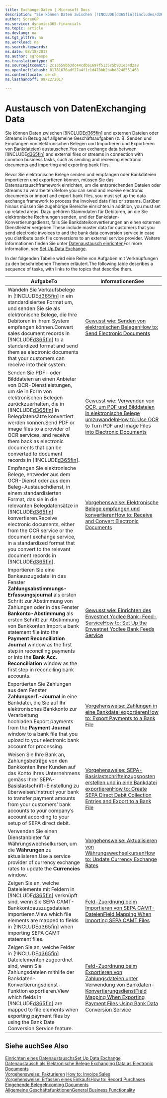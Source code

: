 ```yaml
---
title: Exchange-Daten | Microsoft Docs
description: "Sie können Daten zwischen [!INCLUDE[d365fin](includes/d365fin_md.md)] und externen Dateien oder Streams in Bezug auf allgemeine Geschäftsaufgaben (z. B. Senden und Empfangen von elektronischen Belegen und Importieren und Exportieren von Bankdateien) austauschen."
author: SorenGP
ms.service: dynamics365-financials
ms.topic: article
ms.devlang: na
ms.tgt_pltfrm: na
ms.workload: na
ms.search.keywords: 
ms.date: 08/18/2017
ms.author: sgroespe
ms.translationtype: HT
ms.sourcegitcommit: 2c13559bb3dc44cdb61697f5135c5b931e34d2a8
ms.openlocfilehash: 81781676adf27a4f1c1d478bb2b4bd8248551468
ms.contentlocale: de-ch
ms.lasthandoff: 09/22/2017

---
```

# <a name="exchanging-data"></a><span data-ttu-id="b7e47-103">Austausch von Daten</span><span class="sxs-lookup"><span data-stu-id="b7e47-103">Exchanging Data</span></span>
<span data-ttu-id="b7e47-104">Sie können Daten zwischen [!INCLUDE[d365fin](includes/d365fin_md.md)] und externen Dateien oder Streams in Bezug auf allgemeine Geschäftsaufgaben (z. B. Senden und Empfangen von elektronischen Belegen und Importieren und Exportieren von Bankdateien) austauschen.</span><span class="sxs-lookup"><span data-stu-id="b7e47-104">You can exchange data between [!INCLUDE[d365fin](includes/d365fin_md.md)] and external files or streams in connection with common business tasks, such as sending and receiving electronic documents and importing and exporting bank files.</span></span>  

<span data-ttu-id="b7e47-105">Bevor Sie elektronische Belege senden und empfangen oder Bankdateien importieren und exportieren können, müssen Sie das Datenaustauschframework einrichten, um die entsprechenden Dateien oder Streams zu verarbeiten.</span><span class="sxs-lookup"><span data-stu-id="b7e47-105">Before you can send and receive electronic documents or import and export bank files, you must set up the data exchange framework to process the involved data files or streams.</span></span> <span data-ttu-id="b7e47-106">Darüber hinaus müssen Sie zugehörige Bereiche einrichten.</span><span class="sxs-lookup"><span data-stu-id="b7e47-106">In addition, you must set up related areas.</span></span> <span data-ttu-id="b7e47-107">Dazu gehören Stammdaten für Debitoren, an die Sie elektronische Rechnungen senden, und der Bankdaten-Konvertierungsdienst, falls Sie Bankdateikonvertierungen an einen externen Dienstleister vergeben.</span><span class="sxs-lookup"><span data-stu-id="b7e47-107">These include master data for customers that you send electronic invoices to and the bank data conversion service in case you distribute bank file conversions to an external service provider.</span></span> <span data-ttu-id="b7e47-108">Weitere Informationen finden Sie unter [Datenaustausch einrichten](across-set-up-data-exchange.md)</span><span class="sxs-lookup"><span data-stu-id="b7e47-108">For more information, see [Set Up Data Exchange](across-set-up-data-exchange.md).</span></span>  

 <span data-ttu-id="b7e47-109">In der folgenden Tabelle wird eine Reihe von Aufgaben mit Verknüpfungen zu den beschriebenen Themen erläutert.</span><span class="sxs-lookup"><span data-stu-id="b7e47-109">The following table describes a sequence of tasks, with links to the topics that describe them.</span></span>  

|<span data-ttu-id="b7e47-110">**Aufgabe**</span><span class="sxs-lookup"><span data-stu-id="b7e47-110">**To**</span></span>|<span data-ttu-id="b7e47-111">**Informationen**</span><span class="sxs-lookup"><span data-stu-id="b7e47-111">**See**</span></span>|  
|------------|-------------|  
|<span data-ttu-id="b7e47-112">Wandeln Sie Verkaufsbelege in [!INCLUDE[d365fin](includes/d365fin_md.md)] in ein standardisiertes Format um, und senden Sie sie als elektronische Belege, die Ihre Debitoren in ihrem System empfangen können.</span><span class="sxs-lookup"><span data-stu-id="b7e47-112">Convert sales document records in [!INCLUDE[d365fin](includes/d365fin_md.md)] to a standardized format and send them as electronic documents that your customers can receive into their system.</span></span>|[<span data-ttu-id="b7e47-113">Gewusst wie: Senden von elektronischen Belegen</span><span class="sxs-lookup"><span data-stu-id="b7e47-113">How to: Send Electronic Documents</span></span>](sales-how-to-send-electronic-documents.md)|  
|<span data-ttu-id="b7e47-114">Senden Sie PDF- oder Bilddateien an einen Anbieter von OCR-Dienstleistungen, um sie in Form von elektronischen Belegen zurückzuerhalten, die in [!INCLUDE[d365fin](includes/d365fin_md.md)] in Belegdatensätze konvertiert werden können.</span><span class="sxs-lookup"><span data-stu-id="b7e47-114">Send PDF or image files to a provider of OCR services, and receive them back as electronic documents that can be converted to document records in [!INCLUDE[d365fin](includes/d365fin_md.md)].</span></span>|[<span data-ttu-id="b7e47-115">Gewusst wie: Verwenden von OCR, um PDF und Bilddateien in elektronische Belege umzuwandeln</span><span class="sxs-lookup"><span data-stu-id="b7e47-115">How to: Use OCR to Turn PDF and Image Files into Electronic Documents</span></span>](across-how-use-ocr-pdf-images-files.md)|  
|<span data-ttu-id="b7e47-116">Empfangen Sie elektronische Belege, entweder aus dem OCR-Dienst oder aus dem Beleg-Austauschdienst, in einem standardisierten Format, das sie in die relevanten Belegdatensätze in [!INCLUDE[d365fin](includes/d365fin_md.md)] konvertieren.</span><span class="sxs-lookup"><span data-stu-id="b7e47-116">Receive electronic documents, either from the OCR service or the document exchange service, in a standardized format that you convert to the relevant document records in [!INCLUDE[d365fin](includes/d365fin_md.md)].</span></span>|[<span data-ttu-id="b7e47-117">Vorgehensweise: Elektronische Belege empfangen und konvertieren</span><span class="sxs-lookup"><span data-stu-id="b7e47-117">How to: Receive and Convert Electronic Documents</span></span>](purchasing-how-to-receive-and-convert-electronic-documents.md)|  
|<span data-ttu-id="b7e47-118">Importieren Sie eine Bankauszugsdatei in das Fenster **Zahlungsabstimmungs-Erfassungsjournal** als ersten Schritt zur Abstimmung von Zahlungen oder in das Fenster **Bankonto-Abstimmung** als ersten Schritt zur Abstimmung von Bankkonten.</span><span class="sxs-lookup"><span data-stu-id="b7e47-118">Import a bank statement file into the **Payment Reconciliation Journal** window as the first step in reconciling payments or into the **Bank Acc. Reconciliation** window as the first step in reconciling bank accounts.</span></span>|[<span data-ttu-id="b7e47-119">Gewusst wie: Einrichten des Envestnet Yodlee Bank-Feed-Service</span><span class="sxs-lookup"><span data-stu-id="b7e47-119">How to: Set Up the Envestnet Yodlee Bank Feeds Service</span></span>](bank-how-setup-bank-statement-service.md)|  
|<span data-ttu-id="b7e47-120">Exportierten Sie Zahlungen aus dem Fenster **Zahlungserf.-Journal** in eine Bankdatei, die Sie auf Ihr elektronisches Bankkonto zur Verarbeitung hochladen.</span><span class="sxs-lookup"><span data-stu-id="b7e47-120">Export payments from the **Payment Journal** window to a bank file that you upload to your electronic bank account for processing.</span></span>|[<span data-ttu-id="b7e47-121">Vorgehensweise: Zahlungen in eine Bankdatei exportieren</span><span class="sxs-lookup"><span data-stu-id="b7e47-121">How to: Export Payments to a Bank File</span></span>](payables-how-export-payments-bank-file.md)|  
|<span data-ttu-id="b7e47-122">Weisen Sie Ihre Bank an, Zahlungsbeträge von den Bankkonten Ihrer Kunden auf das Konto Ihres Unternehmens gemäss Ihrer SEPA-Basislastschrift-Einstellung zu überweisen.</span><span class="sxs-lookup"><span data-stu-id="b7e47-122">Instruct your bank to transfer payment amounts from your customers’ bank accounts to your company’s account according to your setup of SEPA direct debit.</span></span>|[<span data-ttu-id="b7e47-123">Vorgehensweise: SEPA-Basislastschrifteinzugsposten erstellen und in eine Bankdatei exportieren</span><span class="sxs-lookup"><span data-stu-id="b7e47-123">How to: Create SEPA Direct Debit Collection Entries and Export to a Bank File</span></span>](finance-how-create-sepa-direct-debit-collection-entries-export-bank-file.md)|  
|<span data-ttu-id="b7e47-124">Verwenden Sie einen Dienstanbieter für Währungswechselkursen, um die **Währungen** zu aktualisieren.</span><span class="sxs-lookup"><span data-stu-id="b7e47-124">Use a service provider of currency exchange rates to update the **Currencies** window.</span></span>|[<span data-ttu-id="b7e47-125">Vorgehensweise: Aktualisieren von Währungswechselkursen</span><span class="sxs-lookup"><span data-stu-id="b7e47-125">How to: Update Currency Exchange Rates</span></span>](finance-how-update-currencies.md)|  
|<span data-ttu-id="b7e47-126">Zeigen Sie an, welche Dateielemente mit Feldern in [!INCLUDE[d365fin](includes/d365fin_md.md)] verknüpft sind, wenn Sie SEPA CAMT-Bankkontoauszugsdateien importieren.</span><span class="sxs-lookup"><span data-stu-id="b7e47-126">View which file elements are mapped to fields in [!INCLUDE[d365fin](includes/d365fin_md.md)] when importing SEPA CAMT statement files.</span></span>|[<span data-ttu-id="b7e47-127">Feld-Zuordnung beim Importieren von SEPA CAMT-Dateien</span><span class="sxs-lookup"><span data-stu-id="b7e47-127">Field Mapping When Importing SEPA CAMT Files</span></span>](across-field-mapping-when-importing-sepa-camt-files.md)|  
|<span data-ttu-id="b7e47-128">Zeigen Sie an, welche Felder in [!INCLUDE[d365fin](includes/d365fin_md.md)] Dateielementen zugeordnet sind, wenn Sie Zahlungsdateien mithilfe der Bankdaten-Konvertierungsdienst-Funktion exportieren.</span><span class="sxs-lookup"><span data-stu-id="b7e47-128">View which fields in [!INCLUDE[d365fin](includes/d365fin_md.md)] are mapped to file elements when exporting payment files by using the Bank Date Conversion Service feature.</span></span>|[<span data-ttu-id="b7e47-129">Feld-Zuordnung beim Exportieren von Zahlungsdateien unter Verwendung von Bankdaten-Konvertierungsdienst</span><span class="sxs-lookup"><span data-stu-id="b7e47-129">Field Mapping When Exporting Payment Files Using Bank Data Conversion Service</span></span>](across-field-mapping-when-exporting-payment-files-using-bank-data-conversion-service.md)|  

## <a name="see-also"></a><span data-ttu-id="b7e47-130">Siehe auch</span><span class="sxs-lookup"><span data-stu-id="b7e47-130">See Also</span></span>  
[<span data-ttu-id="b7e47-131">Einrichten eines Datenaustauschs</span><span class="sxs-lookup"><span data-stu-id="b7e47-131">Set Up Data Exchange</span></span>](across-set-up-data-exchange.md)  
[<span data-ttu-id="b7e47-132">Datenaustausch als Elektronische Belege </span><span class="sxs-lookup"><span data-stu-id="b7e47-132">Exchanging Data as Electronic Documents</span></span>](across-data-exchange.md)  
<span data-ttu-id="b7e47-133">[Vorgehensweise: Fakturieren](sales-how-invoice-sales.md) </span><span class="sxs-lookup"><span data-stu-id="b7e47-133">[How to: Invoice Sales](sales-how-invoice-sales.md) </span></span>  
[<span data-ttu-id="b7e47-134">Vorgehensweise: Erfassen eines Einkaufs</span><span class="sxs-lookup"><span data-stu-id="b7e47-134">How to: Record Purchases</span></span>](purchasing-how-record-purchases.md)  
[<span data-ttu-id="b7e47-135">Eingehende Belege</span><span class="sxs-lookup"><span data-stu-id="b7e47-135">Incoming Documents</span></span>](across-income-documents.md)  
[<span data-ttu-id="b7e47-136">Allgemeine Geschäftsfunktionen</span><span class="sxs-lookup"><span data-stu-id="b7e47-136">General Business Functionality</span></span>](ui-across-business-areas.md)  

